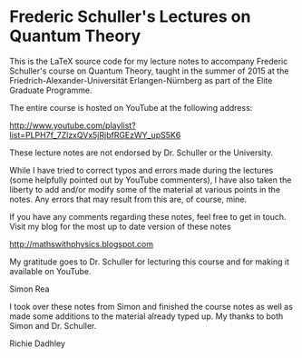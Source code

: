 # Frederic Schuller's Lectures on Quantum Theory

This is the LaTeX source code for my lecture notes to accompany Frederic Schuller's course on Quantum Theory, taught in the summer of 2015 at the Friedrich-Alexander-Universität Erlangen-Nürnberg as part of the Elite Graduate Programme.

The entire course is hosted on YouTube at the following address:

http://www.youtube.com/playlist?list=PLPH7f_7ZlzxQVx5jRjbfRGEzWY_upS5K6

These lecture notes are not endorsed by Dr. Schuller or the University.

While I have tried to correct typos and errors made during the lectures (some helpfully pointed out by YouTube commenters), I have also taken the liberty to add and/or modify some of the material at various points in the notes. Any errors that may result from this are, of course, mine.

If you have any comments regarding these notes, feel free to get in touch. Visit my blog for the most up to date version of these notes

http://mathswithphysics.blogspot.com

My gratitude goes to Dr. Schuller for lecturing this course and for making it available on YouTube.

Simon Rea

I took over these notes from Simon and finished the course notes as well as made some additions to the material already typed up. My thanks to both Simon and Dr. Schuller. 

Richie Dadhley 
